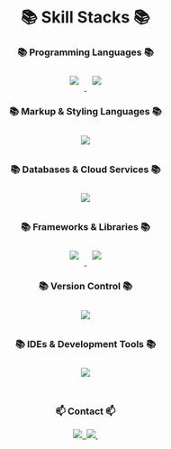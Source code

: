 <h1 align="center">📚 Skill Stacks 📚</h1>

<h3 align="center">📚 Programming Languages 📚</h3>
<div align="center">
  <a href="https://skillicons.dev">
    <img src="https://skillicons.dev/icons?i=c,java" style="margin: 10px;"/>
    <img src="https://skillicons.dev/icons?i=js,kotlin,python" style="margin: 10px;"/>
  </a>
</div>

<h3 align="center">📚 Markup & Styling Languages 📚</h3>
<div align="center">
  <a href="https://skillicons.dev">
    <img src="https://skillicons.dev/icons?i=css,html" style="margin: 10px;"/>
  </a>
</div>

<h3 align="center">📚 Databases & Cloud Services 📚</h3>
<div align="center">
  <a href="https://skillicons.dev">
    <img src="https://skillicons.dev/icons?i=firebase,mysql" style="margin: 10px;"/>
  </a>
</div>

<h3 align="center">📚 Frameworks & Libraries 📚</h3>
<div align="center">
  <a href="https://skillicons.dev">
    <img src="https://skillicons.dev/icons?i=django,react" style="margin: 10px;"/>
    <img src="https://skillicons.dev/icons?i=spring" style="margin: 10px;"/>
  </a>
</div>

<h3 align="center">📚 Version Control 📚</h3>
<div align="center">
  <a href="https://skillicons.dev">
    <img src="https://skillicons.dev/icons?i=git,github" style="margin: 10px;"/>
  </a>
</div>

<h3 align="center">📚 IDEs & Development Tools 📚</h3>
<div align="center">
  <a href="https://skillicons.dev">
    <img src="https://skillicons.dev/icons?i=androidstudio,vscode" style="margin: 10px;"/>
  </a>
</div>

<br>

<h3 align="center">📫 Contact 📫</h3>
<div align="center">
  <a href="https://velog.io/@oka1313">
    <img src="https://img.shields.io/badge/Velog-1EBC8F?style=for-the-badge&logo=velog&logoColor=white" />&nbsp
  </a>
  <a href="mailto:oka1313@gmail.com">
    <img
      src="https://img.shields.io/badge/oka1313@gmail.com-D14836?style=for-the-badge&logo=gmail&logoColor=white"/>&nbsp
  </a>
</div>
